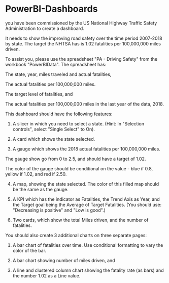 # PowerBI-Dashboards
you have been commissioned by the US National Highway Traffic Safety Administration to create a dashboard.

It needs to show the improving road safety over the time period 2007-2018 by state. The target the NHTSA has is 1.02 fatalities per 100,000,000 miles driven.

To assist you, please use the spreadsheet "PA - Driving Safety" from the workbook "PowerBIData". The spreadsheet has:

The state, year, miles traveled and actual fatalities,

The actual fatalities per 100,000,000 miles.

The target level of fatalities, and

The actual fatalities per 100,000,000 miles in the last year of the data, 2018.

This dashboard should have the following features:

1. A slicer in which you need to select a state. (Hint: In "Selection controls", select "Single Select" to On).

2. A card which shows the state selected.

3. A gauge which shows the 2018 actual fatalities per 100,000,000 miles.

The gauge show go from 0 to 2.5, and should have a target of 1.02.

The color of the gauge should be conditional on the value - blue if 0.8, yellow if 1.02, and red if 2.50.

4. A map, showing the state selected. The color of this filled map should be the same as the gauge.

5. A KPI which has the indicator as Fatalities, the Trend Axis as Year, and the Target goal being the Average of Target Fatalities. (You should use: "Decreasing is positive" and "Low is good".)

6. Two cards, which show the total Miles driven, and the number of fatalities.

You should also create 3 additional charts on three separate pages:

1. A bar chart of fatalities over time. Use conditional formatting to vary the color of the bar.

2. A bar chart showing number of miles driven, and

3. A line and clustered column chart showing the fatality rate (as bars) and the number 1.02 as a Line value.
